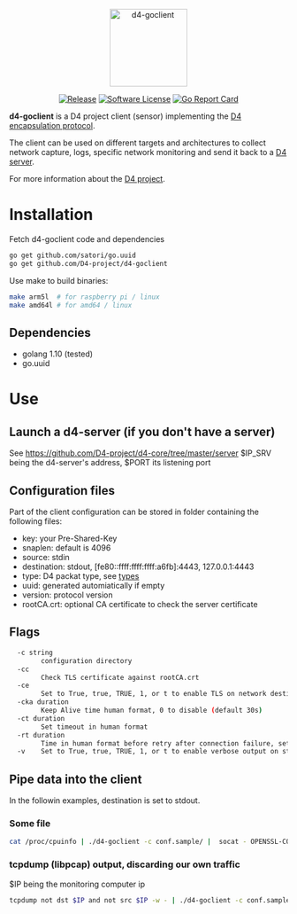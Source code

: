 <p align="center">
  <img alt="d4-goclient" src="https://raw.githubusercontent.com/D4-project/d4-goclient/master/media/gopherd4.png" height="140" />
  <p align="center">
    <a href="https://github.com/D4-project/d4-goclient/releases/latest"><img alt="Release" src="https://img.shields.io/github/release/D4-project/d4-goclient/all.svg"></a>
    <a href="https://github.com/D4-project/d4-goclient/blob/master/LICENSE"><img alt="Software License" src="https://img.shields.io/badge/License-MIT-yellow.svg"></a>
    <a href="https://goreportcard.com/report/github.com/D4-Project/d4-goclient"><img alt="Go Report Card" src="https://goreportcard.com/badge/github.com/D4-Project/d4-goclient"></a>
  </p>
</p>

**d4-goclient** is a D4 project client (sensor) implementing the [D4 encapsulation protocol](https://github.com/D4-project/architecture/tree/master/format).

The client can be used on different targets and architectures to collect network capture, logs, specific network monitoring and send it
back to a [D4 server](https://github.com/D4-project/d4-core).

For more information about the [D4 project](https://www.d4-project.org/).

# Installation

Fetch d4-goclient code and dependencies

```bash
go get github.com/satori/go.uuid
go get github.com/D4-project/d4-goclient
```

Use make to build binaries:

```bash
make arm5l  # for raspberry pi / linux
make amd64l # for amd64 / linux
```

## Dependencies

 - golang 1.10 (tested)
 - go.uuid

# Use

## Launch a d4-server (if you don't have a server)

See https://github.com/D4-project/d4-core/tree/master/server
$IP_SRV being the d4-server's address, $PORT its listening port

## Configuration files
Part of the client configuration can be stored in folder containing the following files:

 - key: your Pre-Shared-Key
 - snaplen: default is 4096
 - source: stdin
 - destination: stdout, [fe80::ffff:ffff:ffff:a6fb]:4443, 127.0.0.1:4443
 - type: D4 packat type, see [types](https://github.com/D4-project/architecture/tree/master/format)
 - uuid: generated automiatically if empty
 - version: protocol version
 - rootCA.crt: optional CA certificate to check the server certificate

## Flags

```bash
  -c string
    	configuration directory
  -cc
    	Check TLS certificate against rootCA.crt
  -ce
    	Set to True, true, TRUE, 1, or t to enable TLS on network destination (default true)
  -cka duration
    	Keep Alive time human format, 0 to disable (default 30s)
  -ct duration
    	Set timeout in human format
  -rt duration
    	Time in human format before retry after connection failure, set to 0 to exit on failure (default 30s)
  -v	Set to True, true, TRUE, 1, or t to enable verbose output on stdout
```

## Pipe data into the client
In the followin examples, destination is set to stdout.

### Some file
```bash
cat /proc/cpuinfo | ./d4-goclient -c conf.sample/ |  socat - OPENSSL-CONNECT:$IP_SRV:$PORT,verify=0
```

### tcpdump (libpcap) output, discarding our own traffic
$IP being the monitoring computer ip
```bash
tcpdump not dst $IP and not src $IP -w - | ./d4-goclient -c conf.sample/ |  socat - OPENSSL-CONNECT:$IP_SRV:$PORT,verify=0
```
